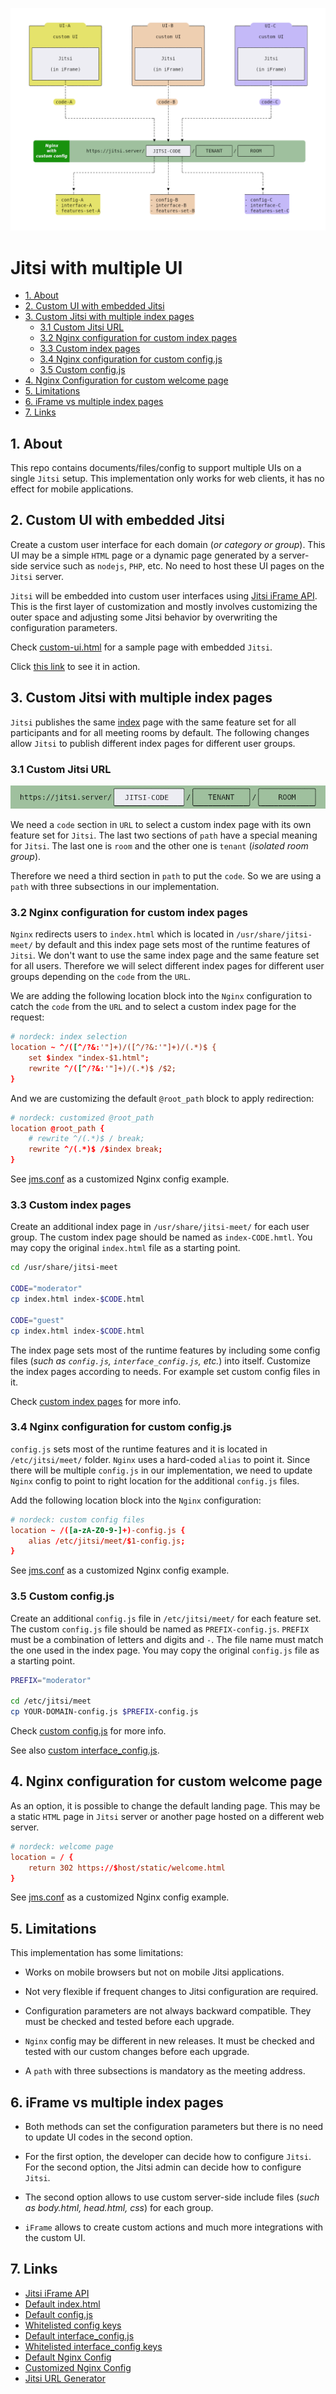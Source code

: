 ![Jitsi with multiple UI](docs/schema-multiple-ui.png)

# Jitsi with multiple UI

- [1. About](#1-about)
- [2. Custom UI with embedded Jitsi](#2-custom-ui-with-embedded-jitsi)
- [3. Custom Jitsi with multiple index pages](#3-custom-jitsi-with-multiple-index-pages)
  - [3.1 Custom Jitsi URL](#31-custom-jitsi-url)
  - [3.2 Nginx configuration for custom index pages](#32-nginx-configuration-for-custom-index-pages)
  - [3.3 Custom index pages](#33-custom-index-pages)
  - [3.4 Nginx configuration for custom config.js](#34-nginx-configuration-for-custom-configjs)
  - [3.5 Custom config.js](#35-custom-configjs)
- [4. Nginx Configuration for custom welcome page](#4-nginx-configuration-for-custom-welcome-page)
- [5. Limitations](#5-limitations)
- [6. iFrame vs multiple index pages](#6-iframe-vs-multiple-index-pages)
- [7. Links](#7-links)

## 1. About

This repo contains documents/files/config to support multiple UIs on a single
`Jitsi` setup. This implementation only works for web clients, it has no effect
for mobile applications.

## 2. Custom UI with embedded Jitsi

Create a custom user interface for each domain (_or category or group_). This UI
may be a simple `HTML` page or a dynamic page generated by a server-side service
such as `nodejs`, `PHP`, etc. No need to host these UI pages on the `Jitsi`
server.

`Jitsi` will be embedded into custom user interfaces using
[Jitsi iFrame API](https://jitsi.github.io/handbook/docs/dev-guide/dev-guide-iframe).
This is the first layer of customization and mostly involves customizing the
outer space and adjusting some Jitsi behavior by overwriting the configuration
parameters.

Check [custom-ui.html](templates/custom-ui/custom-ui.html) for a sample page
with embedded `Jitsi`.

Click
[this link](https://nordeck.github.io/jitsi-multiple-ui/templates/custom-ui/custom-ui.html)
to see it in action.

## 3. Custom Jitsi with multiple index pages

`Jitsi` publishes the same
[index](https://github.com/jitsi/jitsi-meet/blob/master/index.html) page with
the same feature set for all participants and for all meeting rooms by default.
The following changes allow `Jitsi` to publish different index pages for
different user groups.

### 3.1 Custom Jitsi URL

![Custom Jitsi URL](docs/custom-jitsi-url.png)

We need a `code` section in `URL` to select a custom index page with its own
feature set for `Jitsi`. The last two sections of `path` have a special meaning
for `Jitsi`. The last one is `room` and the other one is `tenant` (_isolated
room group_).

Therefore we need a third section in `path` to put the `code`. So we are using a
`path` with three subsections in our implementation.

### 3.2 Nginx configuration for custom index pages

`Nginx` redirects users to `index.html` which is located in
`/usr/share/jitsi-meet/` by default and this index page sets most of the runtime
features of `Jitsi`. We don't want to use the same index page and the same
feature set for all users. Therefore we will select different index pages for
different user groups depending on the `code` from the `URL`.

We are adding the following location block into the `Nginx` configuration to
catch the `code` from the `URL` and to select a custom index page for the
request:

```conf
# nordeck: index selection
location ~ ^/([^/?&:'"]+)/([^/?&:'"]+)/(.*)$ {
    set $index "index-$1.html";
    rewrite ^/([^/?&:'"]+)/(.*)$ /$2;
}
```

And we are customizing the default `@root_path` block to apply redirection:

```conf
# nordeck: customized @root_path
location @root_path {
    # rewrite ^/(.*)$ / break;
    rewrite ^/(.*)$ /$index break;
}
```

See [jms.conf](templates/etc/nginx/sites-available/jms.conf) as a customized
Nginx config example.

### 3.3 Custom index pages

Create an additional index page in `/usr/share/jitsi-meet/` for each user group.
The custom index page should be named as `index-CODE.hmtl`. You may copy the
original `index.html` file as a starting point.

```bash
cd /usr/share/jitsi-meet

CODE="moderator"
cp index.html index-$CODE.html

CODE="guest"
cp index.html index-$CODE.html
```

The index page sets most of the runtime features by including some config files
(_such as `config.js`, `interface_config.js`, etc._) into itself. Customize the
index pages according to needs. For example set custom config files in it.

Check [custom index pages](docs/custom-index-pages.md) for more info.

### 3.4 Nginx configuration for custom config.js

`config.js` sets most of the runtime features and it is located in
`/etc/jitsi/meet/` folder. `Nginx` uses a hard-coded `alias` to point it. Since
there will be multiple `config.js` in our implementation, we need to update
`Nginx` config to point to right location for the additional `config.js` files.

Add the following location block into the `Nginx` configuration:

```conf
# nordeck: custom config files
location ~ /([a-zA-Z0-9-]+)-config.js {
    alias /etc/jitsi/meet/$1-config.js;
}
```

See [jms.conf](templates/etc/nginx/sites-available/jms.conf) as a customized
Nginx config example.

### 3.5 Custom config.js

Create an additional `config.js` file in `/etc/jitsi/meet/` for each feature
set. The custom `config.js` file should be named as `PREFIX-config.js`. `PREFIX`
must be a combination of letters and digits and `-`. The file name must match
the one used in the index page. You may copy the original `config.js` file as a
starting point.

```bash
PREFIX="moderator"

cd /etc/jitsi/meet
cp YOUR-DOMAIN-config.js $PREFIX-config.js
```

Check [custom config.js](docs/custom-config-js.md) for more info.

See also [custom interface_config.js](docs/custom-interface-config.md).

## 4. Nginx configuration for custom welcome page

As an option, it is possible to change the default landing page. This may be a
static `HTML` page in `Jitsi` server or another page hosted on a different web
server.

```conf
# nordeck: welcome page
location = / {
    return 302 https://$host/static/welcome.html
}
```

See [jms.conf](templates/etc/nginx/sites-available/jms.conf) as a customized
Nginx config example.

## 5. Limitations

This implementation has some limitations:

- Works on mobile browsers but not on mobile Jitsi applications.

- Not very flexible if frequent changes to Jitsi configuration are required.

- Configuration parameters are not always backward compatible. They must be
  checked and tested before each upgrade.

- `Nginx` config may be different in new releases. It must be checked and tested
  with our custom changes before each upgrade.

- A `path` with three subsections is mandatory as the meeting address.

## 6. iFrame vs multiple index pages

- Both methods can set the configuration parameters but there is no need to
  update UI codes in the second option.

- For the first option, the developer can decide how to configure `Jitsi`. For
  the second option, the Jitsi admin can decide how to configure `Jitsi`.

- The second option allows to use custom server-side include files (_such as
  body.html, head.html, css_) for each group.

- `iFrame` allows to create custom actions and much more integrations with the
  custom UI.

## 7. Links

- [Jitsi iFrame API](https://jitsi.github.io/handbook/docs/dev-guide/dev-guide-iframe)
- [Default index.html](https://github.com/jitsi/jitsi-meet/blob/master/index.html)
- [Default config.js](https://github.com/jitsi/jitsi-meet/blob/master/config.js)
- [Whitelisted config keys](https://github.com/jitsi/jitsi-meet/blob/master/react/features/base/config/configWhitelist.ts)
- [Default interface_config.js](https://github.com/jitsi/jitsi-meet/blob/master/interface_config.js)
- [Whitelisted interface_config keys](https://github.com/jitsi/jitsi-meet/blob/master/react/features/base/config/interfaceConfigWhitelist.ts)
- [Default Nginx Config](https://github.com/jitsi/jitsi-meet/blob/master/doc/debian/jitsi-meet/jitsi-meet.example)
- [Customized Nginx Config](templates/etc/nginx/sites-available/jms.conf)
- [Jitsi URL Generator](https://shawnchin.github.io/jitsi-url-generator/)
